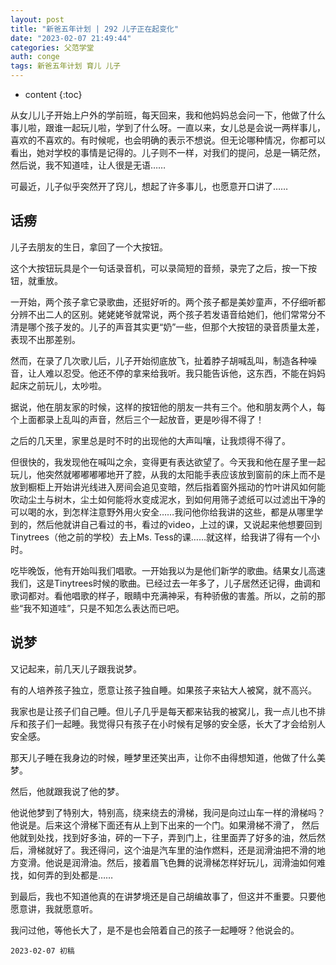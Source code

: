 ```yaml
---
layout: post
title: "新爸五年计划 | 292 儿子正在起变化"
date: "2023-02-07 21:49:44"
categories: 父范学堂
auth: conge
tags: 新爸五年计划 育儿 儿子
---
```

* content
{:toc}

从女儿儿子开始上户外的学前班，每天回来，我和他妈妈总会问一下，他做了什么事儿啦，跟谁一起玩儿啦，学到了什么呀。一直以来，女儿总是会说一两样事儿，喜欢的不喜欢的。有时候呢，也会明确的表示不想说。但无论哪种情况，你都可以看出，她对学校的事情是记得的。儿子则不一样，对我们的提问，总是一辆茫然，然后说，我不知道哇，让人很是无语……

可最近，儿子似乎突然开了窍儿，想起了许多事儿，也愿意开口讲了……




## 话痨

儿子去朋友的生日，拿回了一个大按钮。

这个大按钮玩具是个一句话录音机，可以录简短的音频，录完了之后，按一下按钮，就重放。

一开始，两个孩子拿它录歌曲，还挺好听的。两个孩子都是美妙童声，不仔细听都分辨不出二人的区别。姥姥姥爷就常说，两个孩子若发语音给她们，他们常常分不清是哪个孩子发的。儿子的声音其实更“奶”一些，但那个大按钮的录音质量太差，表现不出那差别。

然而，在录了几次歌儿后，儿子开始彻底放飞，扯着脖子胡喊乱叫，制造各种噪音，让人难以忍受。他还不停的拿来给我听。我只能告诉他，这东西，不能在妈妈起床之前玩儿，太吵啦。

据说，他在朋友家的时候，这样的按钮他的朋友一共有三个。他和朋友两个人，每个上面都录上乱叫的声音，然后三个一起放音，更是吵得不得了！

之后的几天里，家里总是时不时的出现他的大声叫嚷，让我烦得不得了。

但很快的，我发现他在喊叫之余，变得更有表达欲望了。今天我和他在屋子里一起玩儿，他突然就嘟嘟嘟嘟地开了腔，从我的太阳能手表应该放到窗前的床上而不是放到橱柜上开始讲光线进入房间会追见变暗，然后指着窗外摇动的竹叶讲风如何能吹动尘土与树木，尘土如何能将水变成泥水，到如何用筛子滤纸可以过滤出干净的可以喝的水，到怎样注意野外用火安全……我问他你给我讲的这些，都是从哪里学到的，然后他就讲自己看过的书，看过的video，上过的课，又说起来他想要回到Tinytrees（他之前的学校）去上Ms. Tess的课……就这样，给我讲了得有一个小时。

吃毕晚饭，他有开始叫我们唱歌。一开始我以为是他们新学的歌曲。结果女儿高速我们，这是Tinytrees时候的歌曲。已经过去一年多了，儿子居然还记得，曲调和歌词都对。看他唱歌的样子，眼睛中充满神采，有种骄傲的害羞。所以，之前的那些“我不知道哇”，只是不知怎么表达而已吧。

## 说梦

又记起来，前几天儿子跟我说梦。

有的人培养孩子独立，愿意让孩子独自睡。如果孩子来钻大人被窝，就不高兴。

我家也是让孩子们自己睡。但儿子几乎是每天都来钻我的被窝儿，我一点儿也不排斥和孩子们一起睡。我觉得只有孩子在小时候有足够的安全感，长大了才会给别人安全感。

那天儿子睡在我身边的时候，睡梦里还笑出声，让你不由得想知道，他做了什么美梦。

然后，他就跟我说了他的梦。

他说他梦到了特别大，特别高，绕来绕去的滑梯，我问是向过山车一样的滑梯吗？他说是。后来这个滑梯下面还有从上到下出来的一个门。如果滑梯不滑了， 然后他就到处找，找到好多油，砰的一下子，弄到门上，往里面弄了好多的油，然后然后，滑梯就好了。我还得问，这个油是汽车里的油作燃料，还是润滑油把不滑的地方变滑。他说是润滑油。然后，接着眉飞色舞的说滑梯怎样好玩儿，润滑油如何难找，如何弄的到处都是……

到最后，我也不知道他真的在讲梦境还是自己胡编故事了，但这并不重要。只要他愿意讲，我就愿意听。

我问过他，等他长大了，是不是也会陪着自己的孩子一起睡呀？他说会的。


```
2023-02-07 初稿
```
